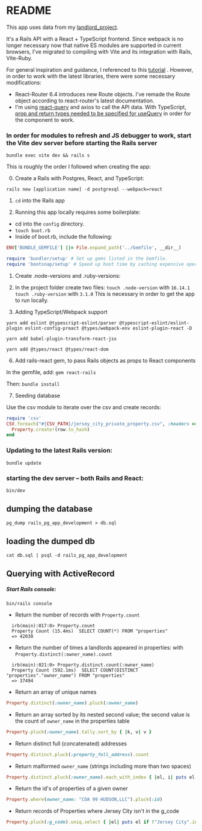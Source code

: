 # README

This app uses data from my [landlord_project](https://github.com/kylemichaelreaves/landlord_data).

It's a Rails API with a React + TypeScript frontend. Since webpack is no longer necessary now that native ES modules are
supported in current browsers, I've migrated to compiling with Vite and its integration with Rails, Vite-Ruby.

For general inspiration and guidance, I referenced to
this [tutorial](https://www.digitalocean.com/community/tutorials/how-to-set-up-a-ruby-on-rails-project-with-a-react-frontend)
.
However, in order to work with the latest libraries, there were some necessary modifications:

- React-Router 6.4 introduces new Route objects. I've remade the Route object according to react-router's latest
  documentation.
- I'm using [react-query](https://react-query.tanstack.com/) and axios to call the API data. With
  TypeScript, [prop and return types needed to be specified for useQuery](https://tkdodo.eu/blog/react-query-and-type-script)
  in order for the component to work.

### In order for modules to refresh and JS debugger to work, start the Vite dev server before starting the Rails server

```bundle exec vite dev && rails s```

This is roughly the order I followed when creating the app:

0. Create a Rails with Postgres, React, and TypeScript:

```
rails new [application name] -d postgresql --webpack=react
```

1. `cd` into the Rails app

2. Running this app locally requires some boilerplate:

- cd into the `config` directory.
- `touch boot.rb`
- Inside of boot.rb, include the following:

```ruby
ENV['BUNDLE_GEMFILE'] ||= File.expand_path('../Gemfile', __dir__)

require 'bundler/setup' # Set up gems listed in the Gemfile.
require 'bootsnap/setup' # Speed up boot time by caching expensive operations.
```

1. Create .node-versions and .ruby-versions:

2. In the project folder create two files:
   `touch .node-version` with `16.14.1`
   `touch .ruby-version` with `3.1.0`
   This is necessary in order to get the app to run locally.

3. Adding TypeScript/Webpack support

```
yarn add eslint @typescript-eslint/parser @typescript-eslint/eslint-plugin eslint-config-preact @types/webpack-env eslint-plugin-react -D
```

```
yarn add babel-plugin-transform-react-jsx
```

```
yarn add @types/react @types/react-dom
```

6. Add rails-react gem, to pass Rails objects as props to React components

In the gemfile, add: `gem react-rails`

Then: `bundle install`

7. Seeding database

Use the csv module to iterate over the csv and create records:

```ruby
require 'csv'
CSV.foreach("#{CSV_PATH}/jersey_city_private_property.csv", :headers => true) do |row|
  Property.create!(row.to_hash)
end
```

### Updating to the latest Rails version:

```
bundle update
```

### starting the dev server – both Rails and React:

```
bin/dev
```

## dumping the database

```
pg_dump rails_pg_app_development > db.sql
```

## loading the dumped db

```
cat db.sql | psql -d rails_pg_app_development
```

## Querying with ActiveRecord

##### Start Rails console:

```
bin/rails console
```

- Return the number of records with `Property.count`

```shell
  irb(main):017:0> Property.count
  Property Count (15.4ms)  SELECT COUNT(*) FROM "properties"
  => 42030
 ```

- Return the number of times a landlords appeared in properties: with `Property.distinct(:owner_name).count`

```shell
  irb(main):021:0> Property.distinct.count(:owner_name)
  Property Count (592.1ms)  SELECT COUNT(DISTINCT "properties"."owner_name") FROM "properties"
  => 37494
 ```

- Return an array of unique names

```ruby
Property.distinct(:owner_name).pluck(:owner_name)
```

- Return an array sorted by its nested second value; the second value is the count of `owner_name` in the properties
  table

```ruby
Property.pluck(:owner_name).tally.sort_by { |k, v| v }
```

- Return distinct full (concatenated) addresses

```ruby
Property.distinct.pluck(:property_full_address).count
```

- Return malformed `owner_name` (strings including more than two spaces)

```ruby
Property.distinct.pluck(:owner_name).each_with_index { |el, i| puts el, i if el.match?(/\s+{2}/) }
 ```

- Return the id's of properties of a given owner

```ruby
Property.where(owner_name: "COA 99 HUDSON,LLC").pluck(:id)
 ```

- Return records of Properties where Jersey City isn't in the g_code

```ruby
Property.pluck(:g_code).uniq.select { |el| puts el if !"Jersey City".in? el }
```


